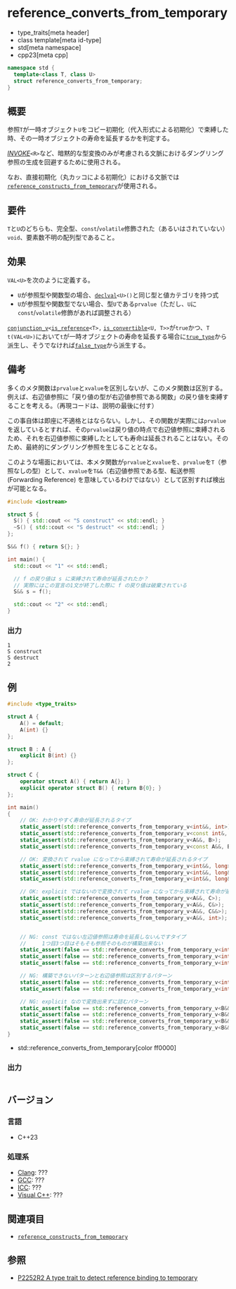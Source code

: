 # reference_converts_from_temporary
* type_traits[meta header]
* class template[meta id-type]
* std[meta namespace]
* cpp23[meta cpp]

```cpp
namespace std {
  template<class T, class U>
  struct reference_converts_from_temporary;
}
```

## 概要
参照`T`が一時オブジェクト`U`をコピー初期化（代入形式による初期化）で束縛した時、その一時オブジェクトの寿命を延長するかを判定する。

[*INVOKE*](/reference/concepts/Invoke.md)`<R>`など、暗黙的な型変換のみが考慮される文脈におけるダングリング参照の生成を回避するために使用される。

なお、直接初期化（丸カッコによる初期化）における文脈では[`reference_constructs_from_temporary`](reference_constructs_from_temporary.md)が使用される。


## 要件
`T`と`U`のどちらも、完全型、`const`/`volatile`修飾された（あるいはされていない）`void`、要素数不明の配列型であること。


## 効果
`VAL<U>`を次のように定義する。

- `U`が参照型や関数型の場合、[`declval`](/reference/utility/declval.md)`<U>()`と同じ型と値カテゴリを持つ式
- `U`が参照型や関数型でない場合、型`U`である`prvalue`（ただし、`U`に`const`/`volatile`修飾があれば調整される）

[`conjunction_v`](conjunction.md)`<`[`is_reference`](is_reference.md)`<T>,` [`is_convertible`](is_convertible.md)`<U, T>>`が`true`かつ、`T t(VAL<U>)`において`t`が一時オブジェクトの寿命を延長する場合に[`true_type`](true_type.md)から派生し、そうでなければ[`false_type`](false_type.md)から派生する。


## 備考
多くのメタ関数は`prvalue`と`xvalue`を区別しないが、このメタ関数は区別する。例えば、右辺値参照に「戻り値の型が右辺値参照である関数」の戻り値を束縛することを考える。（再現コードは、説明の最後に付す）

この事自体は即座に不適格とはならない。しかし、その関数が実際には`prvalue`を返しているとすれば、その`prvalue`は戻り値の時点で右辺値参照に束縛されるため、それを右辺値参照に束縛したとしても寿命は延長されることはない。そのため、最終的にダングリング参照を生じることとなる。

このような場面においては、本メタ関数が`prvalue`と`xvalue`を、`prvalue`を`T`（参照なしの型）として、`xvalue`を`T&&`（右辺値参照である型、転送参照(Forwarding Reference) を意味しているわけではない）として区別すれば検出が可能となる。

```cpp example
#include <iostream>

struct S {
  S() { std::cout << "S construct" << std::endl; }
  ~S() { std::cout << "S destruct" << std::endl; }
};

S&& f() { return S{}; }

int main() {
  std::cout << "1" << std::endl;

  // f の戻り値は s に束縛されて寿命が延長されたか？
  // 実際にはこの宣言の1文が終了した際に f の戻り値は破棄されている
  S&& s = f();

  std::cout << "2" << std::endl;
}

```

### 出力
```
1
S construct
S destruct
2

```


## 例
```cpp example
#include <type_traits>

struct A {
	A() = default;
	A(int) {}
};

struct B : A {
	explicit B(int) {}
};

struct C {
	operator struct A() { return A{}; }
	explicit operator struct B() { return B{0}; }
};

int main()
{
	// OK: わかりやすく寿命が延長されるタイプ
	static_assert(std::reference_converts_from_temporary_v<int&&, int>);
	static_assert(std::reference_converts_from_temporary_v<const int&, int>);
	static_assert(std::reference_converts_from_temporary_v<A&&, B>);
	static_assert(std::reference_converts_from_temporary_v<const A&&, B>);

	// OK: 変換されて rvalue になってから束縛されて寿命が延長されるタイプ
	static_assert(std::reference_converts_from_temporary_v<int&&, long>);
	static_assert(std::reference_converts_from_temporary_v<int&&, long&>);
	static_assert(std::reference_converts_from_temporary_v<int&&, long&&>);

	// OK: explicit ではないので変換されて rvalue になってから束縛されて寿命が延長されるタイプ
	static_assert(std::reference_converts_from_temporary_v<A&&, C>);
	static_assert(std::reference_converts_from_temporary_v<A&&, C&>);
	static_assert(std::reference_converts_from_temporary_v<A&&, C&&>);
	static_assert(std::reference_converts_from_temporary_v<A&&, int>);


	// NG: const ではない左辺値参照は寿命を延長しないんですタイプ
	//     1つ目3つ目はそもそも参照そのものが構築出来ない
	static_assert(false == std::reference_converts_from_temporary_v<int&, int>);
	static_assert(false == std::reference_converts_from_temporary_v<int&, int&>);
	static_assert(false == std::reference_converts_from_temporary_v<int&, int&&>);

	// NG: 構築できないパターンと右辺値参照は区別するパターン
	static_assert(false == std::reference_converts_from_temporary_v<int&&, int&>);
	static_assert(false == std::reference_converts_from_temporary_v<int&&, int&&>);

	// NG: explicit なので変換出来ずに詰むパターン
	static_assert(false == std::reference_converts_from_temporary_v<B&&, C>);
	static_assert(false == std::reference_converts_from_temporary_v<B&&, C&>);
	static_assert(false == std::reference_converts_from_temporary_v<B&&, C&&>);
	static_assert(false == std::reference_converts_from_temporary_v<B&&, int>);
}

```
* std::reference_converts_from_temporary[color ff0000]

### 出力
```
```

## バージョン
### 言語
- C++23

### 処理系
- [Clang](/implementation.md#clang): ???
- [GCC](/implementation.md#gcc): ???
- [ICC](/implementation.md#icc): ???
- [Visual C++](/implementation.md#visual_cpp): ???


## 関連項目
- [`reference_constructs_from_temporary`](reference_constructs_from_temporary.md)


## 参照
- [P2252R2 A type trait to detect reference binding to temporary](https://www.open-std.org/jtc1/sc22/wg21/docs/papers/2021/p2255r2.html)
